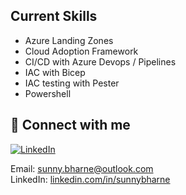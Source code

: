 ## Current Skills 
- Azure Landing Zones
- Cloud Adoption Framework
- CI/CD with Azure Devops / Pipelines
- IAC with Bicep
- IAC testing with Pester
- Powershell

## 🔗 Connect with me

[![LinkedIn](https://img.shields.io/badge/LinkedIn-0077B5?style=for-the-badge&logo=linkedin&logoColor=white)](https://linkedin.com/in/sunnybharne)

Email: [sunny.bharne@outlook.com](mailto:sunny.bharne@outlook.com)   
LinkedIn: [linkedin.com/in/sunnybharne](https://www.linkedin.com/in/sunnybharne/)
